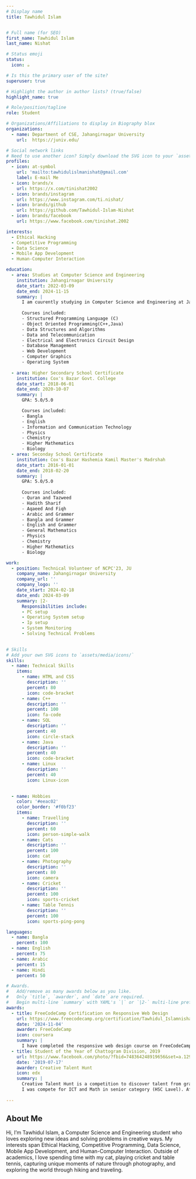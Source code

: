 ```yaml
---
# Display name
title: Tawhidul Islam


# Full name (for SEO)
first_name: Tawhidul Islam
last_name: Nishat

# Status emoji
status:
  icon: ☕️

# Is this the primary user of the site?
superuser: true

# Highlight the author in author lists? (true/false)
highlight_name: true

# Role/position/tagline
role: Student

# Organizations/Affiliations to display in Biography blox
organizations:
  - name: Department of CSE, Jahangirnagar University
    url:  https://juniv.edu/

# Social network links
# Need to use another icon? Simply download the SVG icon to your `assets/media/icons/` folder.
profiles:
  - icon: at-symbol
    url: 'mailto:tawhidulislmanishat@gmail.com'
    label: E-mail Me
  - icon: brands/x
    url: https://x.com/tinishat2002
  - icon: brands/instagram
    url: https://www.instagram.com/ti.nishat/
  - icon: brands/github
    url: https://github.com/Tawhidul-Islam-Nishat
  - icon: brands/facebook
    url: https://www.facebook.com/tinishat.2002

interests:
  - Ethical Hacking
  - Competitive Programming
  - Data Science
  - Mobile App Development
  - Human-Computer Interaction 

education:
  - area: Studies at Computer Science and Engineering
    institution: Jahangirnagar University
    date_start: 2022-03-09
    date_end: 2024-11-15
    summary: |
      I am cuurently studying in Computer Science and Engineering at Jahangirnagar University.
      
      Courses included:
      - Structured Programming Language (C)
      - Object Oriented Programming(C++,Java)
      - Data Structures and Algorithms
      - Data and Telecommunication
      - Electrical and Electronics Circuit Design
      - Database Management
      - Web Development
      - Computer Graphics
      - Operating System
    
  - area: Higher Secondary School Certificate
    institution: Cox's Bazar Govt. College
    date_start: 2018-06-01
    date_end: 2020-10-07
    summary: |
      GPA: 5.0/5.0

      Courses included:
      - Bangla
      - English
      - Information and Communication Technology
      - Physics
      - Chemistry
      - Higher Mathematics
      - Biology
  - area: Seconday School Certificate
    institution: Cox's Bazar Hashemia Kamil Master's Madrshah
    date_start: 2016-01-01
    date_end: 2018-02-20
    summary: |
      GPA: 5.0/5.0
      
      Courses included:
      - Quran and Tazweed
      - Hadith Sharif
      - Aqaeed And Fiqh
      - Arabic and Grammer
      - Bangla and Grammer
      - English and Grammer
      - General Mathematics
      - Physics
      - Chemistry
      - Higher Mathematics
      - Biology

work:
  - position: Technical Volunteer of NCPC'23, JU
    company_name: Jahangirnagar University
    company_url: ''
    company_logo: ''
    date_start: 2024-02-18
    date_end: 2024-03-09
    summary: |2-
      Responsibilities include:
      - PC setup
      - Operating System setup
      - Ip setup
      - System Monitoring
      - Solving Technical Problems
  

# Skills
# Add your own SVG icons to `assets/media/icons/`
skills:
  - name: Technical Skills
    items:
      - name: HTML and CSS
        description: ''
        percent: 80
        icon: code-bracket
      - name: C++
        description: ''
        percent: 100
        icon: fa-code
      - name: SQL
        description: ''
        percent: 40
        icon: circle-stack
      - name: Java
        description: ''
        percent: 40
        icon: code-bracket
      - name: Linux 
        description: ''
        percent: 40
        icon: Linux-icon
     

  - name: Hobbies
    color: '#eeac02'
    color_border: '#f0bf23'
    items:
      - name: Travelling
        description: ''
        percent: 60
        icon: person-simple-walk
      - name: Cats
        description: ''
        percent: 100
        icon: cat
      - name: Photography
        description: ''
        percent: 80
        icon: camera
      - name: Cricket
        description: ''
        percent: 100
        icon: sports-cricket
      - name: Table Tennis
        description: ''
        percent: 100
        icon: sports-ping-pong

languages:
  - name: Bangla
    percent: 100
  - name: English
    percent: 75
  - name: Arabic
    percent: 15
  - name: Hindi
    percent: 50

# Awards.
#   Add/remove as many awards below as you like.
#   Only `title`, `awarder`, and `date` are required.
#   Begin multi-line `summary` with YAML's `|` or `|2-` multi-line prefix and indent 2 spaces below.
awards:
  - title: FreeCodeCamp Certification on Responsive Web Design
    url: https://www.freecodecamp.org/certification/Tawhidul_Islamnishat/responsive-web-design
    date: '2024-11-04'
    awarder: FreeCodeCamp
    icon: coursera
    summary: |
      I have completed the responsive web design course on FreeCodeCamp by submitting 5 Projects and completing some reltive projects. Completing this project i have learnt about basic HTML and CSS.
  - title: Student of the Year of Chattogram Division, 2019
    url: https://www.facebook.com/photo/?fbid=748364248919656&set=a.129278570828230
    date: '2019-07-17'
    awarder: Creative Talent Hunt
    icon: edx
    summary: |
      Creative Talent Hunt is a competition to discover talent from grassroots of the country. There is four kind of competition in three catogories.
      I was compete for ICT and Math in senior category (HSC Lavel). After completing the competition I was selected for the first place in chattogram Division. Before reaching in division lavel I was compete in college, Sub-District and District lavel.
  
---
```


## About Me

Hi, I’m Tawhidul Islam, a Computer Science and Engineering student who loves exploring new ideas and solving problems in creative ways. My interests span Ethical Hacking, Competitive Programming, Data Science, Mobile App Development, and Human-Computer Interaction. Outside of academics, I love spending time with my cat, playing cricket and table tennis, capturing unique moments of nature through photography, and exploring the world through hiking and traveling.
